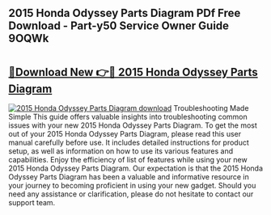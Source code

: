 ## 2015 Honda Odyssey Parts Diagram PDf Free Download - Part-y50 Service Owner Guide 9OQWk

# <h2><a href="http://dfifq4.blite.top/?on=2015+Honda+Odyssey+Parts+Diagram">🔗Download New 👉🔴 2015 Honda Odyssey Parts Diagram</a></h2>

[![2015 Honda Odyssey Parts Diagram download](https://i.imgur.com/lujVjoI.png)](http://dfifq4.blite.top/?on=2015+Honda+Odyssey+Parts+Diagram)
Troubleshooting Made Simple This guide offers valuable insights into troubleshooting common issues with your new 2015 Honda Odyssey Parts Diagram. To get the most out of your 2015 Honda Odyssey Parts Diagram, please read this user manual carefully before use. It includes detailed instructions for product setup, as well as information on how to use its various features and capabilities. Enjoy the efficiency of list of features while using your new 2015 Honda Odyssey Parts Diagram. Our expectation is that the 2015 Honda Odyssey Parts Diagram has been a valuable and informative resource in your journey to becoming proficient in using your new gadget. Should you need any assistance or clarification, please do not hesitate to contact our support team.
